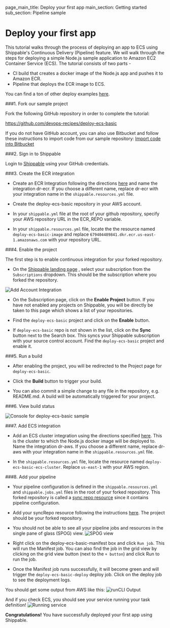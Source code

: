 page_main_title: Deploy your first app
main_section: Getting started
sub_section: Pipeline sample

# Deploy your first app

This tutorial walks through the process of deploying an app to ECS using Shippable's Continuous Delivery (Pipeline) feature.
We will walk through the steps for deploying a simple Node.js sample application to Amazon EC2 Container Service (ECS). The
tutorial consists of two parts -
* CI build that creates a docker image of the Node.js app and pushes it to Amazon ECR.
* Pipeline that deploys the ECR image to ECS.

You can find a ton of other deploy examples [here](/deploy/why-deploy/).

###1. Fork our sample project

Fork the following GitHub repository in order to complete the tutorial:

<https://github.com/devops-recipes/deploy-ecs-basic>

If you do not have GitHub account, you can also use Bitbucket and follow these instructions to import code from our sample repository: [Import code into Bitbucket](https://confluence.atlassian.com/bitbucket/import-or-convert-code-from-an-existing-tool-795937450.html)

###2. Sign in to Shippable

Login to [Shippable](http://www.shippable.com) using your GitHub credentials.

###3. Create the ECR integration

- Create an ECR Integration following the directions [here](/ci/push-amazon-ecr/#setup) and name the integration dr-ecr. If you choose
a different name, replace dr-ecr with your integration name in the `shippable.resources.yml` file.

- Create the deploy-ecs-basic repository in your AWS account.

- In your `shippable.yml` file at the root of your github repository, specify your AWS repository URL in the ECR_REPO variable.

- In your `shippable.resources.yml` file, locate the the resource named `deploy-ecs-basic-image` and replace
`679404489841.dkr.ecr.us-east-1.amazonaws.com` with your repository URL.

###4. Enable the project

The first step is to enable continuous integration for your forked repository.

- On the [Shippable landing page](https://app.shippable.com) , select your subscription from the `Subscriptions` dropdown.
This should be the subscription where you forked the repository.

<img src="/images/ci/list-subscriptions.png" alt="Add Account Integration">

- On the Subscription page, click on the **Enable Project** button. If you have not enabled any projects on Shippable,
 you will be directly be taken to this page which shows a list of your repositories.

-  Find the `deploy-ecs-basic` project and click on the **Enable** button.

- If `deploy-ecs-basic` repo is not shown  in the list, click on the **Sync** button next to the Search box. This syncs your Shippable subscription with your source control account. Find the `deploy-ecs-basic` project and enable it.

###5. Run a build

- After enabling the project, you will be redirected to the Project page for `deploy-ecs-basic`.

- Click the **Build** button to trigger your build.

- You can also commit a simple change to any file in the repository, e.g. README.md. A build will be automatically triggered for your project.

###6. View build status

![Console for deploy-ecs-basic sample](https://github.com/devops-recipes/deploy-ecs-basic/raw/master/public/resources/images/console.jpg)

###7. Add ECS integration

- Add an ECS cluster integration using the directions specified [here](/reference/int-amazon-ecs/). This is the cluster to which the
Node.js docker image will be deployed to. Name the integration dr-aws.
If you choose a different name, replace dr-aws with your integration name in the `shippable.resources.yml` file.

- In the `shippable.resources.yml` file, locate the resource named `deploy-ecs-basic-ecs-cluster`. Replace `us-east-1` with your AWS
region.

###8. Add your pipeline

- Your pipeline configuration is defined in the `shippable.resources.yml` and `shippable.jobs.yml` files in the root of your forked repository.
This forked repository is called a [sync repo resource](/reference/resource-syncrepo) since it contains pipeline configuration.

- Add your syncRepo resource following the instructions [here](/reference/resource-syncrepo/#adding-a-syncrepo-from-the-ui). The project should
be your forked repository.

- You should not be able to see all your pipeline jobs and resources in the single pane of glass (SPOG) view.
![SPOG view](https://raw.githubusercontent.com/devops-recipes/deploy-ecs-basic/master/public/resources/images/pipeline-view.png)

- Right click on the deploy-ecs-basic-manifest box and click `Run job`. This will run the Manifest job.
You can also find the job in the grid view by clicking on the grid view button (next to the `+ button`) and click Run to run the job.

- Once the Manifest job runs successfully, it will become green and will trigger the `deploy-ecs-basic-deploy` deploy job. Click on the deploy
job to see the deployment logs.

You should get some output from AWS like this:
<img src="/images/deploy/amazon-ecs/basic-deployment-runcli-output.png" alt="runCLI Output">

And if you check ECS, you should see your service running your task definition!
<img src="/images/deploy/amazon-ecs/basic-deployment-service.png" alt="Running service">

**Congratulations!** You have successfully deployed your first app using Shippable.
